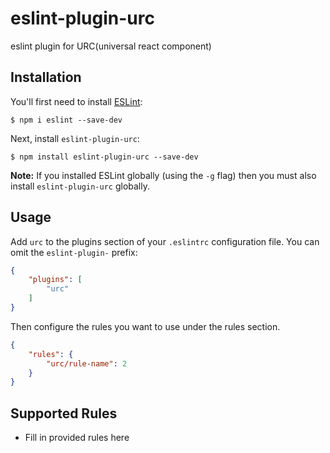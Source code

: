 # eslint-plugin-urc

eslint plugin for URC(universal react component)

## Installation

You'll first need to install [ESLint](http://eslint.org):

```
$ npm i eslint --save-dev
```

Next, install `eslint-plugin-urc`:

```
$ npm install eslint-plugin-urc --save-dev
```

**Note:** If you installed ESLint globally (using the `-g` flag) then you must also install `eslint-plugin-urc` globally.

## Usage

Add `urc` to the plugins section of your `.eslintrc` configuration file. You can omit the `eslint-plugin-` prefix:

```json
{
    "plugins": [
        "urc"
    ]
}
```


Then configure the rules you want to use under the rules section.

```json
{
    "rules": {
        "urc/rule-name": 2
    }
}
```

## Supported Rules

* Fill in provided rules here





